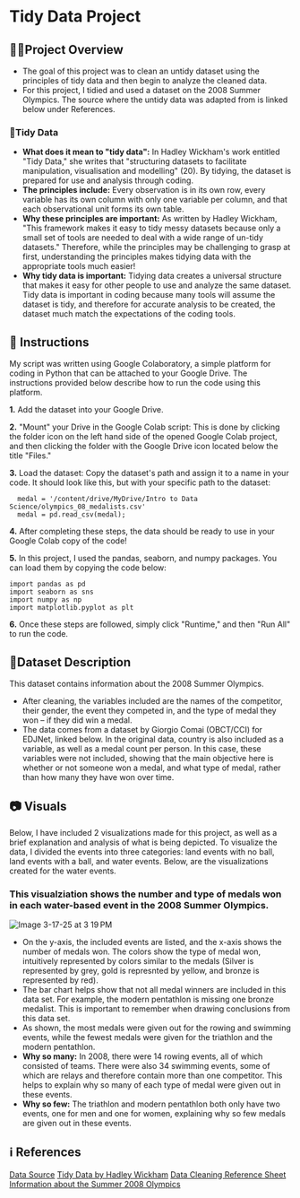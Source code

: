 # Tidy Data Project 
## 🧑‍🏫Project Overview  
- The goal of this project was to clean an untidy dataset using the principles of tidy data and then begin to analyze the cleaned data.
- For this project, I tidied and used a dataset on the 2008 Summer Olympics. The source where the untidy data was adapted from is linked below under References. 

### 🧹Tidy Data  
- **What does it mean to "tidy data":** In Hadley Wickham's work entitled "Tidy Data," she writes that "structuring datasets to facilitate manipulation, visualisation and modelling" (20). By tidying, the dataset is prepared for use and analysis through coding.
- **The principles include:** Every observation is in its own row, every variable has its own column with only one variable per column, and that each observational unit forms its own table.
- **Why these principles are important:** As written by Hadley Wickham, "This framework makes it easy to tidy messy datasets because only a small set of tools are needed to deal with a wide range of un-tidy datasets." Therefore, while the principles may be challenging to grasp at first, understanding the principles makes tidying data with the appropriate tools much easier! 
- **Why tidy data is important:** Tidying data creates a universal structure that makes it easy for other people to use and analyze the same dataset. Tidy data is important in coding because many tools will assume the dataset is tidy, and therefore for accurate analysis to be created, the dataset much match the expectations of the coding tools.
  
## 📖 Instructions 
My script was written using Google Colaboratory, a simple platform for coding in Python that can be attached to your Google Drive. The instructions provided below describe how to run the code using this platform. 

**1.** Add the dataset into your Google Drive.

**2.** "Mount" your Drive in the Google Colab script: This is done by clicking the folder icon on the left hand side of the opened Google Colab project, and then clicking the folder with the Google Drive icon located below the title "Files."

**3.** Load the dataset: Copy the dataset's path and assign it to a name in your code. It should look like this, but with your specific path to the dataset:
````
  medal = '/content/drive/MyDrive/Intro to Data Science/olympics_08_medalists.csv'
  medal = pd.read_csv(medal);
````
**4.** After completing these steps, the data should be ready to use in your Google Colab copy of the code!

**5.** In this project, I used the pandas, seaborn, and numpy packages. You can load them by copying the code below:
````
import pandas as pd
import seaborn as sns
import numpy as np
import matplotlib.pyplot as plt
````
**6.** Once these steps are followed, simply click "Runtime," and then "Run All" to run the code.

## 📕Dataset Description 
This dataset contains information about the 2008 Summer Olympics.
- After cleaning, the variables included are the names of the competitor, their gender, the event they competed in, and the type of medal they won – if they did win a medal.
- The data comes from a dataset by Giorgio Comai (OBCT/CCI) for EDJNet, linked below. In the original data, country is also included as a variable, as well as a medal count per person. In this case, these variables were not included, showing that the main objective here is whether or not someone won a medal, and what type of medal, rather than how many they have won over time.

## 📷 Visuals 
Below, I have included 2 visualizations made for this project, as well as a brief explanation and analysis of what is being depicted. To visualize the data, I divided the events into three categories: land events with no ball, land events with a ball, and water events. Below, are the visualizations created for the water events.   
### This visualziation shows the number and type of medals won in each water-based event in the 2008 Summer Olympics.
![Image 3-17-25 at 3 19 PM](https://github.com/user-attachments/assets/48a94d57-9fc6-4e52-b74c-97a6ca934bf8)
- On the y-axis, the included events are listed, and the x-axis shows the number of medals won. The colors show the type of medal won, intuitively represented by colors similar to the medals (Silver is represented by grey, gold is represnted by yellow, and bronze is represented by red).
- The bar chart helps show that not all medal winners are included in this data set. For example, the modern pentathlon is missing one bronze medalist. This is important to remember when drawing conclusions from this data set. 
- As shown, the most medals were given out for the rowing and swimming events, while the fewest medals were given for the triathlon and the modern pentathlon.
- **Why so many:** In 2008, there were 14 rowing events, all of which consisted of teams. There were also 34 swimming events, some of which are relays and therefore contain more than one competitor. This helps to explain why so many of each type of medal were given out in these events.
- **Why so few:** The triathlon and modern pentathlon both only have two events, one for men and one for women, explaining why so few medals are given out in these events.

## ℹ️ References 
[Data Source](https://edjnet.github.io/OlympicsGoNUTS/2008/)
[Tidy Data by Hadley Wickham](https://vita.had.co.nz/papers/tidy-data.pdf)
[Data Cleaning Reference Sheet](https://pandas.pydata.org/Pandas_Cheat_Sheet.pdf)
[Information about the Summer 2008 Olympics ](https://www.olympics.com/en/olympic-games/beijing-2008/results)

